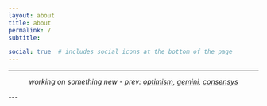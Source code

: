 ```yaml
---
layout: about
title: about
permalink: /
subtitle:

social: true  # includes social icons at the bottom of the page
---
```


---
<p style="text-align: center;font-style: italic;">
    working on something new - prev: <a href="https://www.oplabs.co/">optimism</a>, <a href="https://www.gemini.com/">gemini</a>, <a href="https://consensys.io/">consensys</a>
</p>
---

